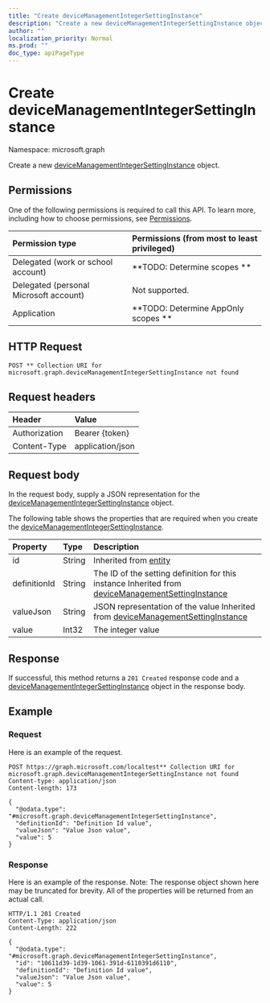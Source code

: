 ```yaml
---
title: "Create deviceManagementIntegerSettingInstance"
description: "Create a new deviceManagementIntegerSettingInstance object."
author: ""
localization_priority: Normal
ms.prod: ""
doc_type: apiPageType
---
```


# Create deviceManagementIntegerSettingInstance

Namespace: microsoft.graph

Create a new [deviceManagementIntegerSettingInstance](../resources/devicemanagementintegersettinginstance.md) object.

## Permissions
One of the following permissions is required to call this API. To learn more, including how to choose permissions, see [Permissions](/concepts/permissions-reference.md).

|Permission type|Permissions (from most to least privileged)|
|:---|:---|
|Delegated (work or school account)|**TODO: Determine scopes **|
|Delegated (personal Microsoft account)|Not supported.|
|Application|**TODO: Determine AppOnly scopes **|

## HTTP Request
<!-- {
  "blockType": "ignored"
}
-->
``` http
POST ** Collection URI for microsoft.graph.deviceManagementIntegerSettingInstance not found
```

## Request headers
|Header|Value|
|:---|:---|
|Authorization|Bearer {token}|
|Content-Type|application/json|

## Request body
In the request body, supply a JSON representation for the [deviceManagementIntegerSettingInstance](../resources/devicemanagementintegersettinginstance.md) object.

The following table shows the properties that are required when you create the [deviceManagementIntegerSettingInstance](../resources/devicemanagementintegersettinginstance.md).

|Property|Type|Description|
|:---|:---|:---|
|id|String| Inherited from [entity](../resources/entity.md)|
|definitionId|String|The ID of the setting definition for this instance Inherited from [deviceManagementSettingInstance](../resources/devicemanagementsettinginstance.md)|
|valueJson|String|JSON representation of the value Inherited from [deviceManagementSettingInstance](../resources/devicemanagementsettinginstance.md)|
|value|Int32|The integer value|



## Response
If successful, this method returns a `201 Created` response code and a [deviceManagementIntegerSettingInstance](../resources/devicemanagementintegersettinginstance.md) object in the response body.

## Example

### Request
Here is an example of the request.
<!-- {
  "blockType": "request",
  "name": "create_devicemanagementintegersettinginstance_from_"
}
-->
``` http
POST https://graph.microsoft.com/localtest** Collection URI for microsoft.graph.deviceManagementIntegerSettingInstance not found
Content-type: application/json
Content-length: 173

{
  "@odata.type": "#microsoft.graph.deviceManagementIntegerSettingInstance",
  "definitionId": "Definition Id value",
  "valueJson": "Value Json value",
  "value": 5
}
```

### Response
Here is an example of the response. Note: The response object shown here may be truncated for brevity. All of the properties will be returned from an actual call.
<!-- {
  "blockType": "response",
  "truncated": true,
  "@odata.type": "microsoft.graph.devicemanagementintegersettinginstance"
}
-->
``` http
HTTP/1.1 201 Created
Content-Type: application/json
Content-Length: 222

{
  "@odata.type": "#microsoft.graph.deviceManagementIntegerSettingInstance",
  "id": "10611d39-1d39-1061-391d-6110391d6110",
  "definitionId": "Definition Id value",
  "valueJson": "Value Json value",
  "value": 5
}
```

